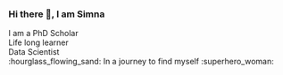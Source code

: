### Hi there 👋, I am Simna 

<!--
**simnarassak/SimnaRassak** is a ✨ _special_ ✨ repository because its `README.md` (this file) appears on your GitHub profile.


-->
<p align="left">
           I am a PhD Scholar<br/>
Life long learner<br/>
Data Scientist <br/>
:hourglass_flowing_sand: In a journey to find myself :superhero_woman: <br/> 
  </p>

  
       
  

